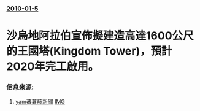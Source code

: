 ### [2010-01-5](/news/2010/01/5/index.md)

##### 
#  沙烏地阿拉伯宣佈擬建造高達1600公尺的王國塔(Kingdom Tower)，預計2020年完工啟用。




### 信息来源:

1. [yam蕃薯藤新聞](http://n.yam.com/tvbs/international/201104/20110413660584.html) [IMG](https://n.yam.com/images/logo.png)
